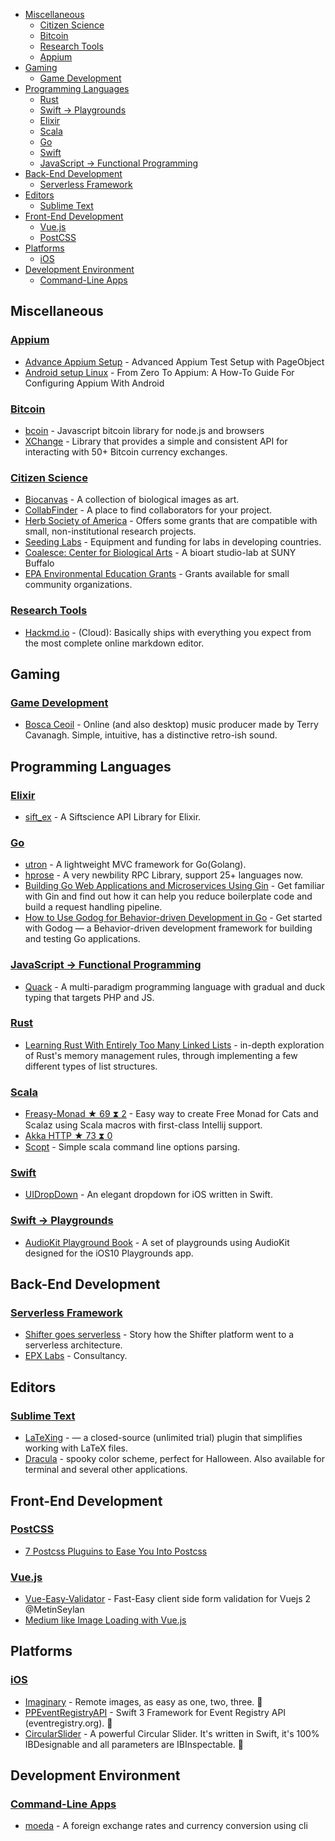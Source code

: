 - [Miscellaneous](#miscellaneous)
  - [Citizen Science](#citizen-science)
  - [Bitcoin](#bitcoin)
  - [Research Tools](#research-tools)
  - [Appium](#appium)
- [Gaming](#gaming)
  - [Game Development](#game-development)
- [Programming Languages](#programming-languages)
  - [Rust](#rust)
  - [Swift → Playgrounds](#swift--playgrounds)
  - [Elixir](#elixir)
  - [Scala](#scala)
  - [Go](#go)
  - [Swift](#swift)
  - [JavaScript → Functional Programming](#java-script--functional-programming)
- [Back-End Development](#back-end-development)
  - [Serverless Framework](#serverless-framework)
- [Editors](#editors)
  - [Sublime Text](#sublime-text)
- [Front-End Development](#front-end-development)
  - [Vue.js](#vuejs)
  - [PostCSS](#post-css)
- [Platforms](#platforms)
  - [iOS](#i-os)
- [Development Environment](#development-environment)
  - [Command-Line Apps](#command-line-apps)

## Miscellaneous

### [Appium](https://github.com/SrinivasanTarget/awesome-appium)

- [Advance Appium Setup](https://help.testobject.com/docs/guides/appium-advanced-setup/) - Advanced Appium Test Setup with PageObject
- [Android setup Linux](https://www.smashingmagazine.com/2016/04/from-zero-to-appium-guide-configuring-appium-android/) - From Zero To Appium: A How-To Guide For Configuring Appium With Android


### [Bitcoin](https://github.com/igorbarinov/awesome-bitcoin)

- [bcoin](https://github.com/bcoin-org/bcoin) -  Javascript bitcoin library for node.js and browsers
- [XChange](https://github.com/timmolter/XChange) -  Library that provides a simple and consistent API for interacting with 50+ Bitcoin currency exchanges.


### [Citizen Science](https://github.com/dylanrees/citizen-science)

- [Biocanvas](http://biocanvas.net/) - A collection of biological images as art.
- [CollabFinder](http://collabfinder.com/) - A place to find collaborators for your project.
- [Herb Society of America](http://www.herbsociety.org/support/grants-scholarships/grant-details.html) - Offers some grants that are compatible with small, non-institutional research projects.
- [Seeding Labs](https://seedinglabs.org/) - Equipment and funding for labs in developing countries.
- [Coalesce: Center for Biological Arts](https://www.buffalo.edu/genomeenvironmentmicrobiome/coalesce.html) - A bioart studio-lab at SUNY Buffalo
- [EPA Environmental Education Grants](https://www.epa.gov/education/environmental-education-ee-grants) - Grants available for small community organizations.


### [Research Tools](https://github.com/emptymalei/awesome-research)

- [Hackmd.io](https://hackmd.io) - (Cloud): Basically ships with everything you expect from the most complete online markdown editor.

## Gaming

### [Game Development](https://github.com/ellisonleao/magictools)

- [Bosca Ceoil](http://boscaceoil.net/) - Online (and also desktop) music producer made by Terry Cavanagh. Simple, intuitive, has a distinctive retro-ish sound.

## Programming Languages

### [Elixir](https://github.com/h4cc/awesome-elixir)

- [sift_ex](https://github.com/C404/sift_ex) - A Siftscience API Library for Elixir.


### [Go](https://github.com/avelino/awesome-go)

- [utron](https://github.com/gernest/utron) - A lightweight MVC framework for Go(Golang).
- [hprose](https://github.com/hprose/hprose-golang) - A very newbility RPC Library, support 25+ languages now.
- [Building Go Web Applications and Microservices Using Gin](https://semaphoreci.com/community/tutorials/building-go-web-applications-and-microservices-using-gin) - Get familiar with Gin and find out how it can help you reduce boilerplate code and build a request handling pipeline.
- [How to Use Godog for Behavior-driven Development in Go](https://semaphoreci.com/community/tutorials/how-to-use-godog-for-behavior-driven-development-in-go) - Get started with Godog — a Behavior-driven development framework for building and testing Go applications.


### [JavaScript → Functional Programming](https://github.com/stoeffel/awesome-fp-js)

- [Quack](https://github.com/quack/quack) - A multi-paradigm programming language with gradual and duck typing that targets PHP and JS.


### [Rust](https://github.com/kud1ing/awesome-rust)

- [Learning Rust With Entirely Too Many Linked Lists](http://cglab.ca/~abeinges/blah/too-many-lists/book/) - in-depth exploration of Rust's memory management rules, through implementing a few different types of list structures.


### [Scala](https://github.com/lauris/awesome-scala)

- [Freasy-Monad ★ 69 ⧗ 2](https://github.com/Thangiee/Freasy-Monad) - Easy way to create Free Monad for Cats and Scalaz using Scala macros with first-class Intellij support.
- [Akka HTTP ★ 73 ⧗ 0](https://github.com/akka/akka-http)
- [Scopt](https://github.com/scopt/scopt) - Simple scala command line options parsing.


### [Swift](https://github.com/matteocrippa/awesome-swift)

- [UIDropDown](https://github.com/igongora/UIDropDown) - An elegant dropdown for iOS written in Swift.


### [Swift → Playgrounds](https://github.com/uraimo/Awesome-Swift-Playgrounds)

- [AudioKit Playground Book](http://github.com/audiokit/AudioKitPlaygroundBook) - A set of playgrounds using AudioKit designed for the iOS10 Playgrounds app. 

## Back-End Development

### [Serverless Framework](https://github.com/JustServerless/awesome-serverless)

- [Shifter goes serverless](http://cloudacademy.com/blog/wordpress-cloud-hosting-shifter) - Story how the Shifter platform went to a serverless architecture.
- [EPX Labs](http://www.epxlabs.com) - Consultancy.

## Editors

### [Sublime Text](https://github.com/dreikanter/sublime-bookmarks)

- [LaTeXing](http://www.latexing.com/features.html) - — a closed-source (unlimited trial) plugin that simplifies working with LaTeX files.
- [Dracula](https://github.com/dracula/sublime) - spooky color scheme, perfect for Halloween.  Also available for terminal and several other applications.

## Front-End Development

### [PostCSS](https://github.com/jjaderg/awesome-postcss)

- [7 Postcss Pluguins to Ease You Into Postcss](https://www.sitepoint.com/7-postcss-plugins-to-ease-you-into-postcss/)


### [Vue.js](https://github.com/vuejs/awesome-vue)

- [Vue-Easy-Validator](https://github.com/MetinSeylan/Vue-Easy-Validator) - Fast-Easy client side form validation for Vuejs 2 @MetinSeylan
- [Medium like Image Loading with Vue.js](https://www.theodo.fr/blog/2016/10/medium-like-image-loading-with-vue-js/)

## Platforms

### [iOS](https://github.com/vsouza/awesome-ios)

- [Imaginary](https://github.com/hyperoslo/Imaginary) -  Remote images, as easy as one, two, three. 🔶
- [PPEventRegistryAPI](https://github.com/pantuspavel/PPEventRegistryAPI/) - Swift 3 Framework for Event Registry API (eventregistry.org). 🔶
- [CircularSlider](https://github.com/taglia3/CircularSlider) - A powerful Circular Slider. It's written in Swift, it's 100% IBDesignable and all parameters are IBInspectable. 🔶

## Development Environment

### [Command-Line Apps](https://github.com/aharris88/awesome-cli-apps)

- [moeda](https://github.com/thompsonemerson/moeda) - A foreign exchange rates and currency conversion using cli
